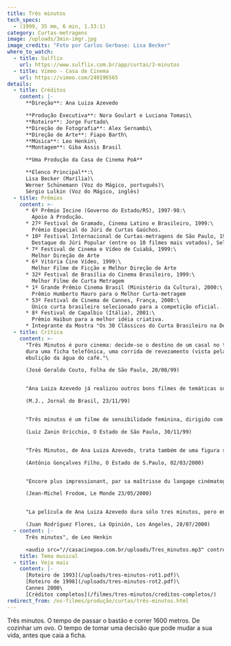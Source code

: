 ```yaml
---
title: Três minutos
tech_specs:
  - (1999, 35 mm, 6 min, 1.33:1)
category: Curtas-metragens
image: /uploads/3min-imgr.jpg
image_credits: "Foto por Carlos Gerbase: Lisa Becker"
where_to_watch:
  - title: Sulflix
    url: https://www.sulflix.com.br/app/curtas/3-minutos
  - title: Vimeo - Casa de Cinema
    url: https://vimeo.com/240196565
details:
  - title: Créditos
    content: |-
      **Direção**: Ana Luiza Azevedo

      **Produção Executiva**: Nora Goulart e Luciana Tomasi\
      **Roteiro**: Jorge Furtado\
      **Direção de Fotografia**: Alex Sernambi\
      **Direção de Arte**: Fiapo Barth\
      **Música**: Leo Henkin\
      **Montagem**: Giba Assis Brasil

      **Uma Produção da Casa de Cinema PoA**

      **Elenco Principal**:\
      Lisa Becker (Marília)\
      Werner Schünemann (Voz do Mágico, português)\
      Sérgio Lulkin (Voz do Mágico, inglês)
  - title: Prêmios
    content: >-
      * 6º Prêmio Iecine (Governo do Estado/RS), 1997-98:\
        Apoio à Produção.
      * 27º Festival de Gramado, Cinema Latino e Brasileiro, 1999:\
        Prêmio Especial do Júri de Curtas Gaúchos.
      * 10º Festival Internacional de Curtas-metragens de São Paulo, 1999:\
        Destaque do Júri Popular (entre os 10 filmes mais votados), Seleção Do Espaço Unibanco
      * 7º Festival de Cinema e Vídeo de Cuiabá, 1999:\
        Melhor Direção de Arte
      * 6º Vitória Cine Vídeo, 1999:\
        Melhor Filme de Ficção e Melhor Direção de Arte
      * 32º Festival de Brasília do Cinema Brasileiro, 1999:\
        Melhor Filme de Curta Metragem
      * 1º Grande Prêmio Cinema Brasil (Ministério da Cultura), 2000:\
        Prêmio Humberto Mauro para o Melhor Curta-metragem
      * 53º Festival de Cinema de Cannes, França, 2000:\
        Único curta brasileiro selecionado para a competição oficial.
      * 8º Festival de Capalbio (Itália), 2001:\
        Prêmio Haibun para a melhor idéia criativa.
      * Integrante da Mostra "Os 30 Clássicos do Curta Brasileiro na Década de 90", a partir de seleção feita por personalidades do cinema do país.
  - title: Crítica
    content: >-
      "Três Minutos é puro cinema: decide-se o destino de um casal no tempo que
      dura uma ficha telefônica, uma corrida de revezamento (vista pela TV) e a
      ebulição da água do café."\

      (José Geraldo Couto, Folha de São Paulo, 20/08/99)


      "Ana Luiza Azevedo já realizou outros bons filmes de temáticas social, e aqui ela passa seu recado sobre a condição feminina na sociedade de hoje através de uma mensagem deixada em uma secretária eletrônica."\

      (M.J., Jornal do Brasil, 23/11/99)


      "Três minutos é um filme de sensibilidade feminina, dirigido com talento e rigor. Esse é o tempo em que se pode tomar a decisão que vai mudar uma vida - ou duas, já que a decisão é de uma mulher que precisa encarar o dilema de ir embora e deixar o homem que ama ou ficar com ele e frustrar-se. Bonito e delicado.\

      (Luiz Zanin Oricchio, O Estado de São Paulo, 30/11/99)


      "Três Minutos, de Ana Luiza Azevedo, trata também de uma figura socialmente eclipsada - no caso, a mulher de um mágico de circo mambembe. A luz crepuscular define o destino dessa mulher ansiosa não por uma vida nômade a aventureira, mas sedentária e segura. A imagem de um trailer no descampado, a figura de Mandrake pintada na lataria e a voz do mágico na secretária eletrônica, dizendo que nem mesmo ele pode estar em todos os lugares ao mesmo tempo, sugerem uma aproximação com o imaginário felliniano. (...) Três Minutos representa mais do que um drama particular. É um painel sociológico feito com muita imaginação, sensibilidade e um cuidado raro de produção (a cargo de Fiapo Barth)."\

      (Antônio Gonçalves Filho, O Estado de S.Paulo, 02/03/2000)


      "Encore plus impressionant, par sa maîtrisse du langage cinématographique, est TROIS MINUTES, de la Brésillienne Ana Luiza Azevedo, qui, en deux fois plus de temps que ne le prétend son titre, construit une subtile évocation du paysage mental d'une femme victime d'un rêve d'enfance. Tous les films de ce programme racontent des histoires, ou les suggèrent, aucun n'enonce un discours, préferant faire confiance à la mise en scène et à ses moyens particulliers pour produire émotion et amusement."\

      (Jean-Michel Frodom, Le Monde 23/05/2000)


      "La película de Ana Luiza Azevedo dura sólo tres minutos, pero en ésta hay dos temas fundamentales: la ruptura sentimental y el deseo de encontrar un mejor futuro."\

      (Juan Rodríguez Flores, La Opinión, Los Angeles, 28/07/2000)
  - content: |-
      Três minutos", de Leo Henkin

      <audio src="//casacinepoa.com.br/uploads/Tres_minutos.mp3" controls />
    title: Tema musical
  - title: Veja mais
    content: |-
      [Roteiro de 1993](/uploads/tres-minutos-rot1.pdf)\
      [Roteiro de 1998](/uploads/tres-minutos-rot2.pdf)\
      Cannes 2000\
      [Créditos completos](/filmes/tres-minutos/creditos-completos/)
redirect_from: /os-filmes/produção/curtas/três-minutos.html
---
```

Três minutos. O tempo de passar o bastão e correr 1600 metros. De cozinhar um ovo. O tempo de tomar uma decisão que pode mudar a sua vida, antes que caia a ficha.
